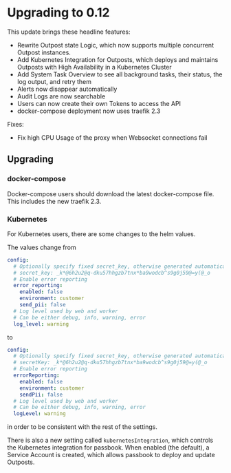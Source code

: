 # Upgrading to 0.12

This update brings these headline features:

- Rewrite Outpost state Logic, which now supports multiple concurrent Outpost instances.
- Add Kubernetes Integration for Outposts, which deploys and maintains Outposts with High Availability in a Kubernetes Cluster
- Add System Task Overview to see all background tasks, their status, the log output, and retry them
- Alerts now disappear automatically
- Audit Logs are now searchable
- Users can now create their own Tokens to access the API
- docker-compose deployment now uses traefik 2.3

Fixes:

- Fix high CPU Usage of the proxy when Websocket connections fail

## Upgrading

### docker-compose

Docker-compose users should download the latest docker-compose file. This includes the new traefik 2.3.

### Kubernetes

For Kubernetes users, there are some changes to the helm values.

The values change from

```yaml
config:
  # Optionally specify fixed secret_key, otherwise generated automatically
  # secret_key: _k*@6h2u2@q-dku57hhgzb7tnx*ba9wodcb^s9g0j59@=y(@_o
  # Enable error reporting
  error_reporting:
    enabled: false
    environment: customer
    send_pii: false
  # Log level used by web and worker
  # Can be either debug, info, warning, error
  log_level: warning
```

to

```yaml
config:
  # Optionally specify fixed secret_key, otherwise generated automatically
  # secretKey: _k*@6h2u2@q-dku57hhgzb7tnx*ba9wodcb^s9g0j59@=y(@_o
  # Enable error reporting
  errorReporting:
    enabled: false
    environment: customer
    sendPii: false
  # Log level used by web and worker
  # Can be either debug, info, warning, error
  logLevel: warning
```

in order to be consistent with the rest of the settings.

There is also a new setting called `kubernetesIntegration`, which controls the Kubernetes integration for passbook. When enabled (the default), a Service Account is created, which allows passbook to deploy and update Outposts.
